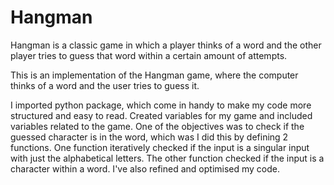 # Hangman
Hangman is a classic game in which a player thinks of a word and the other player tries to guess that word within a certain amount of attempts.

This is an implementation of the Hangman game, where the computer thinks of a word and the user tries to guess it. 

I imported python package, which come in handy to make my code more structured and easy to read.
Created variables  for my game and included variables related to the game.
One of the objectives was to check if the guessed character is in the word, which was I did this by defining 2 functions.
One function iteratively checked if the input is a singular input with just the alphabetical letters.
The other function checked if the input is a character within a word.
I've also refined and optimised my code.
